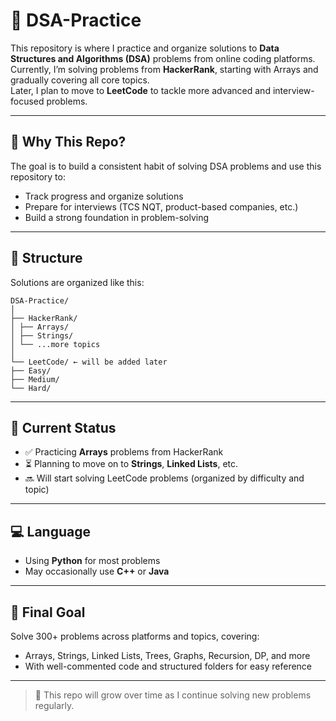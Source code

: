 # 📘 DSA-Practice

This repository is where I practice and organize solutions to **Data Structures and Algorithms (DSA)** problems from online coding platforms.  
Currently, I’m solving problems from **HackerRank**, starting with Arrays and gradually covering all core topics.  
Later, I plan to move to **LeetCode** to tackle more advanced and interview-focused problems.

---

## 🚀 Why This Repo?

The goal is to build a consistent habit of solving DSA problems and use this repository to:

- Track progress and organize solutions
- Prepare for interviews (TCS NQT, product-based companies, etc.)
- Build a strong foundation in problem-solving

---

## 📂 Structure

Solutions are organized like this:
```
DSA-Practice/
│
├── HackerRank/
│ ├── Arrays/
│ ├── Strings/
│ └── ...more topics
│
└── LeetCode/ ← will be added later
├── Easy/
├── Medium/
└── Hard/
```

---

## 📌 Current Status

- ✅ Practicing **Arrays** problems from HackerRank
- ⏳ Planning to move on to **Strings**, **Linked Lists**, etc.
- 🔜 Will start solving LeetCode problems (organized by difficulty and topic)

---

## 💻 Language

- Using **Python** for most problems
- May occasionally use **C++** or **Java**

---

## 🏁 Final Goal

Solve 300+ problems across platforms and topics, covering:

- Arrays, Strings, Linked Lists, Trees, Graphs, Recursion, DP, and more
- With well-commented code and structured folders for easy reference

---

> 📅 This repo will grow over time as I continue solving new problems regularly.
